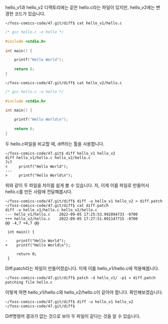 hello_v1과  hello_v2 디렉토리에는 같은 hello.c라는 파일이 있지만, hello_v2에는 변경한 코드가 있습니다.

```  
~/foss-comics-code/47.git/diff$ cat hello_v1/hello.c 
```

```c
/* gcc hello.c -o hello */
  
#include <stdio.h>
  
int main() {

    printf("Hello World");
  
    return 0;
}
```

```
~/foss-comics-code/47.git/diff$ cat hello_v2/hello.c 
```

```c
/* gcc hello.c -o hello */
  
#include <stdio.h>
  
int main() {

    printf("Hello World\n");
  
    return 0;
}
```

두 hello.c파일을 비교할 때, diff라는 툴을 사용합니다.
```
~/foss-comics-code/47.git$ diff hello_v1 hello_v2
diff hello_v1/hello.c hello_v2/hello.c
7c7
<     printf("Hello World");
---
>     printf("Hello World\n");
```

위와 같이 두 파일을 차이를 쉽게 볼 수 있습니다. 자, 이제 이를 파일로 만들어서 hello.c를 만든 사람에 전달해봅시다.
```
~/foss-comics-code/47.git/diff$ diff -u hello_v1 hello_v2 > diff.patch
~/foss-comics-code/47.git/diff$ cat diff.patch 
diff -u hello_v1/hello.c hello_v2/hello.c
--- hello_v1/hello.c	2022-09-05 17:25:53.992894733 -0700
+++ hello_v2/hello.c	2022-09-05 17:27:51.091147715 -0700
@@ -4,7 +4,7 @@
   
 int main() {
 
-    printf("Hello World");
+    printf("Hello World\n");
   
     return 0;
 }
```

Diff.patch라는 파일이 만들어졌습니다. 이제 이를 hello_v1/hello.c에 적용해봅니다.

```
~/foss-comics-code/47.git/diff$ patch -d hello_v1/ -p1 < diff.patch 
patching file hello.c
```

이렇게 하면 hello_v1/hello.c와 hello_v2/hello.c이 같아야 합니다. 확인해보겠습니다.

```
~/foss-comics-code/47.git/diff$ diff -u hello_v1 hello_v2
~/foss-comics-code/47.git/diff$ 
```

Diff명령어 결과가 없는 것으로 보아 두 파일이 같다는 것을 알 수 있습니다.


